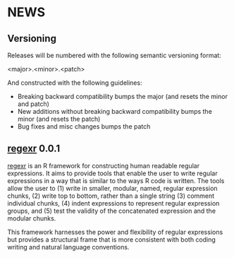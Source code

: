 NEWS 
====

Versioning
----------

Releases will be numbered with the following semantic versioning format:

&lt;major&gt;.&lt;minor&gt;.&lt;patch&gt;

And constructed with the following guidelines:

* Breaking backward compatibility bumps the major (and resets the minor 
  and patch)
* New additions without breaking backward compatibility bumps the minor 
  (and resets the patch)
* Bug fixes and misc changes bumps the patch



 <a href="https://github.com/trinker/regexr" target="_blank">regexr</a> 0.0.1
----------------------------------------------------------------

 <a href="https://github.com/trinker/regexr" target="_blank">regexr</a> is an R framework for constructing human readable regular expressions.  It aims to provide tools that enable the user to write regular expressions in a way that is similar to the ways R code is written.  The tools allow the user to (1) write in smaller, modular, named, regular expression chunks, (2) write top to bottom, rather than a single string (3) comment individual chunks, (4) indent expressions to represent regular expression groups, and (5) test the validity of the concatenated expression and the modular chunks. 

This framework harnesses the power and flexibility of regular expressions but provides a structural frame that is more consistent with both coding writing and natural language conventions.
